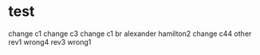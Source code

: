 # test
change c1
change c3
change c1 br
alexander hamilton2
change c44
other
rev1
wrong4
rev3
wrong1
